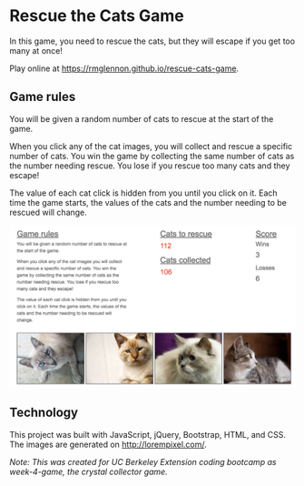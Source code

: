 # Rescue the Cats Game

In this game, you need to rescue the cats, but they will escape if you get too many at once!

Play online at https://rmglennon.github.io/rescue-cats-game.

## Game rules

You will be given a random number of cats to rescue at the start of the game.

When you click any of the cat images, you will collect and rescue a specific number of cats. You win the game by collecting the same number of cats as the number needing rescue. You lose if you rescue too many cats and they escape!

The value of each cat click is hidden from you until you click on it. Each time the game starts, the values of the cats and the number needing to be rescued will change.
 
![Screenshot of game](game-screenshot.png)

## Technology

This project was built with JavaScript, jQuery, Bootstrap, HTML, and CSS. The images are generated on http://lorempixel.com/.

*Note: This was created for UC Berkeley Extension coding bootcamp as week-4-game, the crystal collector game.*
